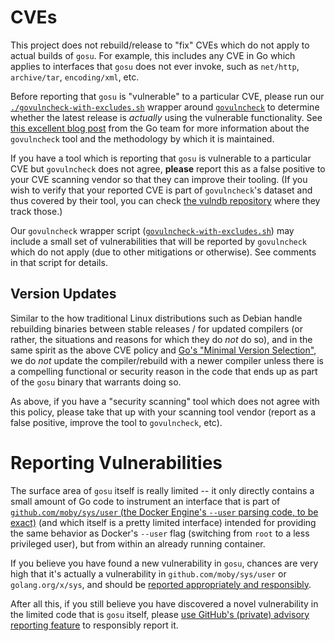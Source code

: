 # CVEs

This project does not rebuild/release to "fix" CVEs which do not apply to actual builds of `gosu`.  For example, this includes any CVE in Go which applies to interfaces that `gosu` does not ever invoke, such as `net/http`, `archive/tar`, `encoding/xml`, etc.

Before reporting that `gosu` is "vulnerable" to a particular CVE, please run our [`./govulncheck-with-excludes.sh`](govulncheck-with-excludes.sh) wrapper around [`govulncheck`](https://pkg.go.dev/golang.org/x/vuln/cmd/govulncheck) to determine whether the latest release is *actually* using the vulnerable functionality.  See [this excellent blog post](https://go.dev/blog/vuln) from the Go team for more information about the `govulncheck` tool and the methodology by which it is maintained.

If you have a tool which is reporting that `gosu` is vulnerable to a particular CVE but `govulncheck` does not agree, **please** report this as a false positive to your CVE scanning vendor so that they can improve their tooling.  (If you wish to verify that your reported CVE is part of `govulncheck`'s dataset and thus covered by their tool, you can check [the vulndb repository](https://github.com/golang/vulndb) where they track those.)

Our `govulncheck` wrapper script ([`govulncheck-with-excludes.sh`](govulncheck-with-excludes.sh)) may include a small set of vulnerabilities that will be reported by `govulncheck` which do not apply (due to other mitigations or otherwise).  See comments in that script for details.

## Version Updates

Similar to the how traditional Linux distributions such as Debian handle rebuilding binaries between stable releases / for updated compilers (or rather, the situations and reasons for which they do *not* do so), and in the same spirit as the above CVE policy and [Go's "Minimal Version Selection"](https://research.swtch.com/vgo-mvs), we do *not* update the compiler/rebuild with a newer compiler unless there is a compelling functional or security reason in the code that ends up as part of the `gosu` binary that warrants doing so.

As above, if you have a "security scanning" tool which does not agree with this policy, please take that up with your scanning tool vendor (report as a false positive, improve the tool to `govulncheck`, etc).

# Reporting Vulnerabilities

The surface area of `gosu` itself is really limited -- it only directly contains a small amount of Go code to instrument an interface that is part of [`github.com/moby/sys/user` (the Docker Engine's `--user` parsing code, to be exact)](https://github.com/moby/sys/tree/main/user) (and which itself is a pretty limited interface) intended for providing the same behavior as Docker's `--user` flag (switching from `root` to a less privileged user), but from within an already running container.

If you believe you have found a new vulnerability in `gosu`, chances are very high that it's actually a vulnerability in `github.com/moby/sys/user` or `golang.org/x/sys`, and should be [reported appropriately and responsibly](https://github.com/moby/moby/blob/HEAD/SECURITY.md).

After all this, if you still believe you have discovered a novel vulnerability in the limited code that is `gosu` itself, please [use GitHub's (private) advisory reporting feature](https://github.com/tianon/gosu/security/advisories/new) to responsibly report it.
